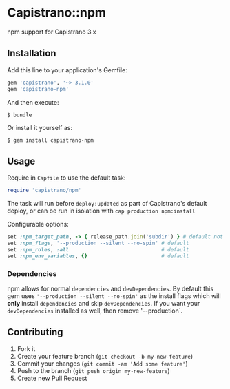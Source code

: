 # Capistrano::npm

npm support for Capistrano 3.x

## Installation

Add this line to your application's Gemfile:

```ruby
gem 'capistrano', '~> 3.1.0'
gem 'capistrano-npm'
```

And then execute:

    $ bundle

Or install it yourself as:

    $ gem install capistrano-npm

## Usage

Require in `Capfile` to use the default task:

```ruby
require 'capistrano/npm'
```

The task will run before `deploy:updated` as part of Capistrano's default deploy,
or can be run in isolation with `cap production npm:install`

Configurable options:

```ruby
set :npm_target_path, -> { release_path.join('subdir') } # default not set
set :npm_flags, '--production --silent --no-spin' # default
set :npm_roles, :all                              # default
set :npm_env_variables, {}                        # default
```

### Dependencies

npm allows for normal `dependencies` and `devDependencies`. By default this gem uses `'--production --silent --no-spin'` as the install flags which will **only** install `dependencies` and skip `devDependencies`. If you want your `devDependencies` installed as well, then remove '--production`.

## Contributing

1. Fork it
2. Create your feature branch (`git checkout -b my-new-feature`)
3. Commit your changes (`git commit -am 'Add some feature'`)
4. Push to the branch (`git push origin my-new-feature`)
5. Create new Pull Request

